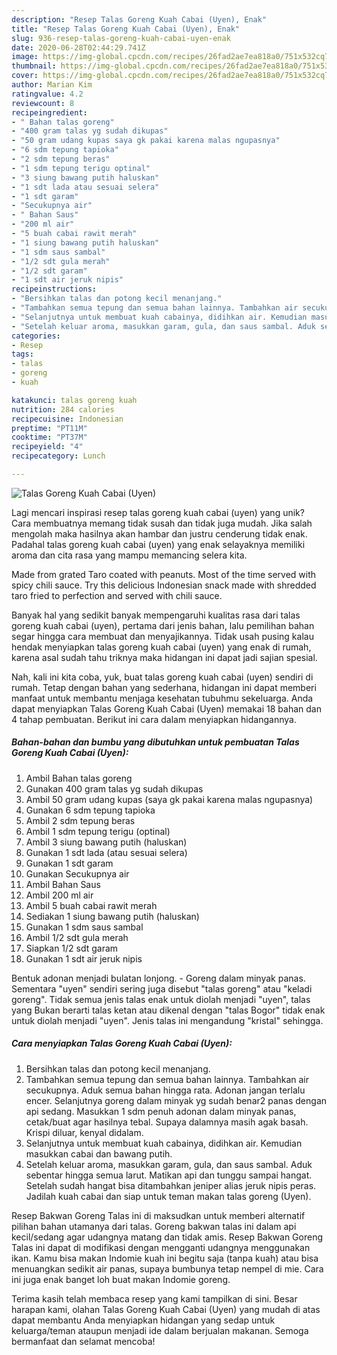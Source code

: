 ```yaml
---
description: "Resep Talas Goreng Kuah Cabai (Uyen), Enak"
title: "Resep Talas Goreng Kuah Cabai (Uyen), Enak"
slug: 936-resep-talas-goreng-kuah-cabai-uyen-enak
date: 2020-06-28T02:44:29.741Z
image: https://img-global.cpcdn.com/recipes/26fad2ae7ea818a0/751x532cq70/talas-goreng-kuah-cabai-uyen-foto-resep-utama.jpg
thumbnail: https://img-global.cpcdn.com/recipes/26fad2ae7ea818a0/751x532cq70/talas-goreng-kuah-cabai-uyen-foto-resep-utama.jpg
cover: https://img-global.cpcdn.com/recipes/26fad2ae7ea818a0/751x532cq70/talas-goreng-kuah-cabai-uyen-foto-resep-utama.jpg
author: Marian Kim
ratingvalue: 4.2
reviewcount: 8
recipeingredient:
- " Bahan talas goreng"
- "400 gram talas yg sudah dikupas"
- "50 gram udang kupas saya gk pakai karena malas ngupasnya"
- "6 sdm tepung tapioka"
- "2 sdm tepung beras"
- "1 sdm tepung terigu optinal"
- "3 siung bawang putih haluskan"
- "1 sdt lada atau sesuai selera"
- "1 sdt garam"
- "Secukupnya air"
- " Bahan Saus"
- "200 ml air"
- "5 buah cabai rawit merah"
- "1 siung bawang putih haluskan"
- "1 sdm saus sambal"
- "1/2 sdt gula merah"
- "1/2 sdt garam"
- "1 sdt air jeruk nipis"
recipeinstructions:
- "Bersihkan talas dan potong kecil menanjang."
- "Tambahkan semua tepung dan semua bahan lainnya. Tambahkan air secukupnya. Aduk semua bahan hingga rata. Adonan jangan terlalu encer. Selanjutnya goreng dalam minyak yg sudah benar2 panas dengan api sedang. Masukkan 1 sdm penuh adonan dalam minyak panas, cetak/buat agar hasilnya tebal. Supaya dalamnya masih agak basah. Krispi diluar, kenyal didalam."
- "Selanjutnya untuk membuat kuah cabainya, didihkan air. Kemudian masukkan cabai dan bawang putih."
- "Setelah keluar aroma, masukkan garam, gula, dan saus sambal. Aduk sebentar hingga semua larut. Matikan api dan tunggu sampai hangat. Setelah sudah hangat bisa ditambahkan jeniper alias jeruk nipis peras. Jadilah kuah cabai dan siap untuk teman makan talas goreng (Uyen)."
categories:
- Resep
tags:
- talas
- goreng
- kuah

katakunci: talas goreng kuah 
nutrition: 284 calories
recipecuisine: Indonesian
preptime: "PT11M"
cooktime: "PT37M"
recipeyield: "4"
recipecategory: Lunch

---
```



![Talas Goreng Kuah Cabai (Uyen)](https://img-global.cpcdn.com/recipes/26fad2ae7ea818a0/751x532cq70/talas-goreng-kuah-cabai-uyen-foto-resep-utama.jpg)

Lagi mencari inspirasi resep talas goreng kuah cabai (uyen) yang unik? Cara membuatnya memang tidak susah dan tidak juga mudah. Jika salah mengolah maka hasilnya akan hambar dan justru cenderung tidak enak. Padahal talas goreng kuah cabai (uyen) yang enak selayaknya memiliki aroma dan cita rasa yang mampu memancing selera kita.

Made from grated Taro coated with peanuts. Most of the time served with spicy chili sauce. Try this delicious Indonesian snack made with shredded taro fried to perfection and served with chili sauce.

Banyak hal yang sedikit banyak mempengaruhi kualitas rasa dari talas goreng kuah cabai (uyen), pertama dari jenis bahan, lalu pemilihan bahan segar hingga cara membuat dan menyajikannya. Tidak usah pusing kalau hendak menyiapkan talas goreng kuah cabai (uyen) yang enak di rumah, karena asal sudah tahu triknya maka hidangan ini dapat jadi sajian spesial.


Nah, kali ini kita coba, yuk, buat talas goreng kuah cabai (uyen) sendiri di rumah. Tetap dengan bahan yang sederhana, hidangan ini dapat memberi manfaat untuk membantu menjaga kesehatan tubuhmu sekeluarga. Anda dapat menyiapkan Talas Goreng Kuah Cabai (Uyen) memakai 18 bahan dan 4 tahap pembuatan. Berikut ini cara dalam menyiapkan hidangannya.

<!--inarticleads1-->

##### Bahan-bahan dan bumbu yang dibutuhkan untuk pembuatan Talas Goreng Kuah Cabai (Uyen):

1. Ambil  Bahan talas goreng
1. Gunakan 400 gram talas yg sudah dikupas
1. Ambil 50 gram udang kupas (saya gk pakai karena malas ngupasnya)
1. Gunakan 6 sdm tepung tapioka
1. Ambil 2 sdm tepung beras
1. Ambil 1 sdm tepung terigu (optinal)
1. Ambil 3 siung bawang putih (haluskan)
1. Gunakan 1 sdt lada (atau sesuai selera)
1. Gunakan 1 sdt garam
1. Gunakan Secukupnya air
1. Ambil  Bahan Saus
1. Ambil 200 ml air
1. Ambil 5 buah cabai rawit merah
1. Sediakan 1 siung bawang putih (haluskan)
1. Gunakan 1 sdm saus sambal
1. Ambil 1/2 sdt gula merah
1. Siapkan 1/2 sdt garam
1. Gunakan 1 sdt air jeruk nipis


Bentuk adonan menjadi bulatan lonjong. - Goreng dalam minyak panas. Sementara &#34;uyen&#34; sendiri sering juga disebut &#34;talas goreng&#34; atau &#34;keladi goreng&#34;. Tidak semua jenis talas enak untuk diolah menjadi &#34;uyen&#34;, talas yang Bukan berarti talas ketan atau dikenal dengan &#34;talas Bogor&#34; tidak enak untuk diolah menjadi &#34;uyen&#34;. Jenis talas ini mengandung &#34;kristal&#34; sehingga. 

<!--inarticleads2-->

##### Cara menyiapkan Talas Goreng Kuah Cabai (Uyen):

1. Bersihkan talas dan potong kecil menanjang.
1. Tambahkan semua tepung dan semua bahan lainnya. Tambahkan air secukupnya. Aduk semua bahan hingga rata. Adonan jangan terlalu encer. Selanjutnya goreng dalam minyak yg sudah benar2 panas dengan api sedang. Masukkan 1 sdm penuh adonan dalam minyak panas, cetak/buat agar hasilnya tebal. Supaya dalamnya masih agak basah. Krispi diluar, kenyal didalam.
1. Selanjutnya untuk membuat kuah cabainya, didihkan air. Kemudian masukkan cabai dan bawang putih.
1. Setelah keluar aroma, masukkan garam, gula, dan saus sambal. Aduk sebentar hingga semua larut. Matikan api dan tunggu sampai hangat. Setelah sudah hangat bisa ditambahkan jeniper alias jeruk nipis peras. Jadilah kuah cabai dan siap untuk teman makan talas goreng (Uyen).


Resep Bakwan Goreng Talas ini di maksudkan untuk memberi alternatif pilihan bahan utamanya dari talas. Goreng bakwan talas ini dalam api kecil/sedang agar udangnya matang dan tidak amis. Resep Bakwan Goreng Talas ini dapat di modifikasi dengan mengganti udangnya menggunakan ikan. Kamu bisa makan Indomie kuah ini begitu saja (tanpa kuah) atau bisa menuangkan sedikit air panas, supaya bumbunya tetap nempel di mie. Cara ini juga enak banget loh buat makan Indomie goreng. 

Terima kasih telah membaca resep yang kami tampilkan di sini. Besar harapan kami, olahan Talas Goreng Kuah Cabai (Uyen) yang mudah di atas dapat membantu Anda menyiapkan hidangan yang sedap untuk keluarga/teman ataupun menjadi ide dalam berjualan makanan. Semoga bermanfaat dan selamat mencoba!

